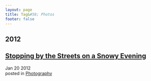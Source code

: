```yaml
---
layout: page
title: Tag&#58; Photos
footer: false
---
```


<div id="blog-archives" class="category">
<h2>2012</h2>

<article>
<h1><a href="/2012/01/20/stopping-by-the-streets/index.html">Stopping by the Streets on a Snowy Evening</a></h1>
<time datetime="2012-01-20T00:00:00-06:00" pubdate><span class='month'>Jan</span> <span class='day'>20</span> <span class='year'>2012</span></time>
<footer>
<span class="categories">posted in 
<a href='/categories/photography/'>Photography</a></span>
</footer>
</article>
</div>

